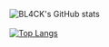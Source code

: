 

![BL4CK's GitHub stats](https://github-readme-stats.vercel.app/api?username=FuckingBL4CK&show_icons=true&bg_color=#151515)
<br></br>
[![Top Langs](https://github-readme-stats.vercel.app/api/top-langs/?username=FuckingBL4CK&bg_color=Gray)](https://github.com/anuraghazra/github-readme-stats)


